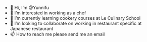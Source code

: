 - 👋 Hi, I’m @Yunnifu
- 👀 I’m interested in working as a chef
- 🌱 I’m currently learning cookery courses at Le Culinary School 
- 💞️ I’m looking to collaborate on working in restaurant specific at Japanese restaurant 
- 📫 How to reach me please send me an email

<!---
Yunnifu/Yunnifu is a ✨ special ✨ repository because its `README.md` (this file) appears on your GitHub profile.
You can click the Preview link to take a look at your changes.
--->
